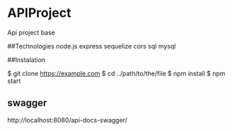 # APIProject
Api project base

##Technologies
node.js
express
sequelize
cors
sql
mysql


##Instalation 

$ git clone https://example.com
$ cd ../path/to/the/file
$ npm install
$ npm start

## swagger
http://localhost:8080/api-docs-swagger/ 